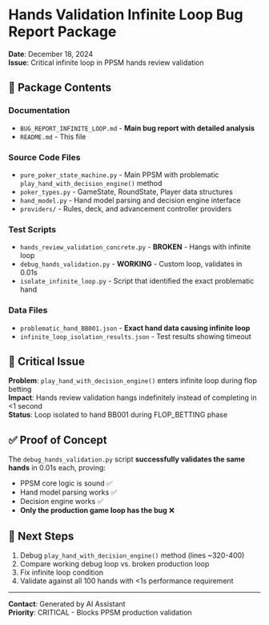 # Hands Validation Infinite Loop Bug Report Package

**Date**: December 18, 2024  
**Issue**: Critical infinite loop in PPSM hands review validation  

## 📁 **Package Contents**

### **Documentation**
- `BUG_REPORT_INFINITE_LOOP.md` - **Main bug report with detailed analysis**
- `README.md` - This file

### **Source Code Files**
- `pure_poker_state_machine.py` - Main PPSM with problematic `play_hand_with_decision_engine()` method
- `poker_types.py` - GameState, RoundState, Player data structures  
- `hand_model.py` - Hand model parsing and decision engine interface
- `providers/` - Rules, deck, and advancement controller providers

### **Test Scripts**
- `hands_review_validation_concrete.py` - **BROKEN** - Hangs with infinite loop
- `debug_hands_validation.py` - **WORKING** - Custom loop, validates in 0.01s  
- `isolate_infinite_loop.py` - Script that identified the exact problematic hand

### **Data Files**
- `problematic_hand_BB001.json` - **Exact hand data causing infinite loop**
- `infinite_loop_isolation_results.json` - Test results showing timeout

## 🚨 **Critical Issue**

**Problem**: `play_hand_with_decision_engine()` enters infinite loop during flop betting  
**Impact**: Hands review validation hangs indefinitely instead of completing in <1 second  
**Status**: Loop isolated to hand BB001 during FLOP_BETTING phase  

## ✅ **Proof of Concept**

The `debug_hands_validation.py` script **successfully validates the same hands** in 0.01s each, proving:
- PPSM core logic is sound ✅
- Hand model parsing works ✅  
- Decision engine works ✅
- **Only the production game loop has the bug** ❌

## 🎯 **Next Steps**

1. Debug `play_hand_with_decision_engine()` method (lines ~320-400)
2. Compare working debug loop vs. broken production loop
3. Fix infinite loop condition
4. Validate against all 100 hands with <1s performance requirement

---

**Contact**: Generated by AI Assistant  
**Priority**: CRITICAL - Blocks PPSM production validation
